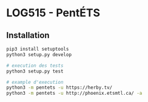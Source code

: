 # LOG515 - PentÉTS

## Installation

```sh
pip3 install setuptools
python3 setup.py develop

# execution des tests
python3 setup.py test

# example d'execution
python3 -m pentets -u https://herby.tv/
python3 -m pentets -u http://phoenix.etsmtl.ca/ -a
```
